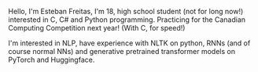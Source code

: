 Hello, I'm Esteban Freitas, I'm 18, high school student (not for long now!) interested in C, C# and Python programming.
Practicing for the Canadian Computing Competition next year! (With C, for speed!)

I'm interested in NLP, have experience with NLTK on python, RNNs (and of course normal NNs) and generative pretrained transformer models on PyTorch and Huggingface.
